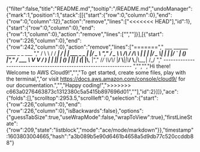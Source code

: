 {"filter":false,"title":"README.md","tooltip":"/README.md","undoManager":{"mark":1,"position":1,"stack":[[{"start":{"row":0,"column":0},"end":{"row":0,"column":12},"action":"remove","lines":["<<<<<<< HEAD"],"id":1},{"start":{"row":0,"column":0},"end":{"row":1,"column":0},"action":"remove","lines":["",""]}],[{"start":{"row":226,"column":0},"end":{"row":242,"column":0},"action":"remove","lines":["=======","         ___        ______     ____ _                 _  ___  ","        / \\ \\      / / ___|   / ___| | ___  _   _  __| |/ _ \\ ","       / _ \\ \\ /\\ / /\\___ \\  | |   | |/ _ \\| | | |/ _` | (_) |","      / ___ \\ V  V /  ___) | | |___| | (_) | |_| | (_| |\\__, |","     /_/   \\_\\_/\\_/  |____/   \\____|_|\\___/ \\__,_|\\__,_|  /_/ "," ----------------------------------------------------------------- ","","","Hi there! Welcome to AWS Cloud9!","","To get started, create some files, play with the terminal,","or visit https://docs.aws.amazon.com/console/cloud9/ for our documentation.","","Happy coding!",">>>>>>> c663a0276463873c1312380c5a5415b897696d01",""],"id":2}]]},"ace":{"folds":[],"scrolltop":2953.5,"scrollleft":0,"selection":{"start":{"row":226,"column":0},"end":{"row":226,"column":0},"isBackwards":false},"options":{"guessTabSize":true,"useWrapMode":false,"wrapToView":true},"firstLineState":{"row":209,"state":"listblock","mode":"ace/mode/markdown"}},"timestamp":1603803004665,"hash":"a3b089b5e90d6461b4658a5d9db77c520ccddb88"}